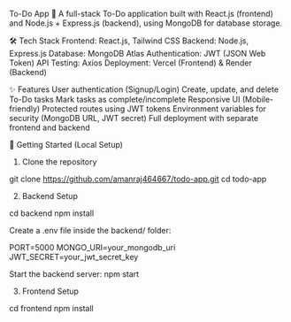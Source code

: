 To-Do App 📝
A full-stack To-Do application built with React.js (frontend) and Node.js + Express.js (backend), using MongoDB for database storage.

🛠️ Tech Stack
Frontend: React.js, Tailwind CSS
Backend: Node.js, Express.js
Database: MongoDB Atlas
Authentication: JWT (JSON Web Token)
API Testing: Axios
Deployment: Vercel (Frontend) & Render (Backend)

✨ Features
User authentication (Signup/Login)
Create, update, and delete To-Do tasks
Mark tasks as complete/incomplete
Responsive UI (Mobile-friendly)
Protected routes using JWT tokens
Environment variables for security (MongoDB URL, JWT secret)
Full deployment with separate frontend and backend

🚀 Getting Started (Local Setup)
1. Clone the repository
   
git clone https://github.com/amanraj464667/todo-app.git
cd todo-app

2. Backend Setup
   
cd backend
npm install

Create a .env file inside the backend/ folder:

PORT=5000
MONGO_URI=your_mongodb_uri
JWT_SECRET=your_jwt_secret_key

Start the backend server:
npm start

3. Frontend Setup

cd frontend
npm install
